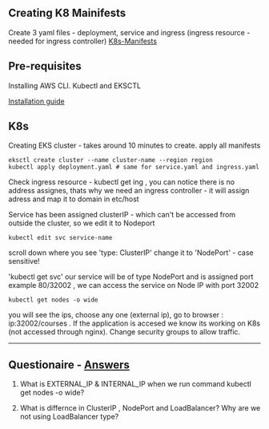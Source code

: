 ## Creating K8 Mainifests

Create 3 yaml files - deployment, service and ingress (ingress resource - needed for ingress controller) 
[K8s-Manifests](https://github.com/Parag-S-Salunkhe/go-application-devops/tree/main/k8s/manifests)

## Pre-requisites

Installing AWS CLI. Kubectl and EKSCTL

[Installation guide](https://github.com/LondheShubham153/kubestarter/blob/main/eks_cluster_setup.md)

## K8s 

Creating  EKS cluster - takes around 10 minutes to create. apply all manifests
```shell
eksctl create cluster --name cluster-name --region region
kubectl apply deployment.yaml # same for service.yaml and ingress.yaml
```

Check ingress resource - kubectl get ing , you can notice there is no address assignes, thats why we need an ingress controller - it will assign adress and map it to domain in etc/host

Service has been assigned clusterIP - which can't be accessed from outside the cluster, so we edit it to Nodeport
```shell
kubectl edit svc service-name
```
scroll down where you see 'type: ClusterIP' change it to 'NodePort' - case sensitive!

'kubectl get svc' our service will be of type NodePort and is assigned port example 80/32002 , we can access the service on Node IP with port 32002

```shell
kubectl get nodes -o wide
```
you will see the ips, choose any one (external ip), go to browser : ip:32002/courses . If the application is accesed  we know its working on K8s (not accessed through nginx). Change security groups to allow traffic.

---------------------------------------------------------------------

## Questionaire - [Answers](Qustions&Answers.md#p1)

1. What is EXTERNAL_IP & INTERNAL_IP  when we run command kubectl get nodes -o wide?

2. What is differnce in ClusterIP , NodePort and LoadBalancer? Why are we not using LoadBalancer type?

